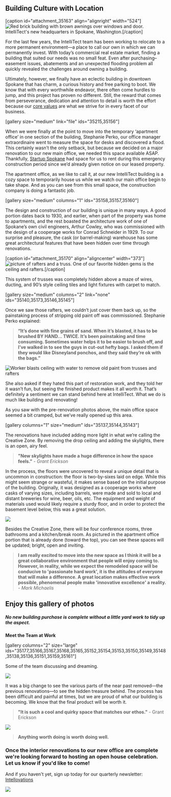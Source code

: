 
## **Building Culture with Location**

\[caption id="attachment\_35163" align="alignright" width="524"\]![Red brick building with brown awnings over windows and door.](https://raw.githubusercontent.com/worseTyler/MarkdownBlogs/main/2019/05/intellitect-today-new-building/images/IntelliTect-Building-1024x337.jpg) IntelliTect's new headquarters in Spokane, Washington.\[/caption\]

For the last few years, the IntelliTect team has been working to relocate to a more permanent environment—a place to call our own in which we can permanently invest. With today’s commercial real estate market, finding a building that suited our needs was no small feat. Even after purchasing–easement issues, abatements and an unexpected flooding problem all quickly revealed the challenges around owning a building.

Ultimately, however, we finally have an eclectic building in downtown Spokane that has charm, a curious history and free parking to boot. We know that with every worthwhile endeavor, there often come hurdles to jump, and this project has proven no different. Still, the reward that comes from perseverance, dedication and attention to detail is worth the effort because our [core values](https://intellitect.com/core-values/) are what we strive for in every facet of our business.

 

\[gallery size="medium" link="file" ids="35215,35156"\]

When we were finally at the point to move into the temporary ‘apartment office’ in one section of the building, Stephanie Perko, our office manager extraordinaire went to measure the space for desks and discovered a flood. This certainly wasn’t the only setback, but because we decided on a major renovation to our new main office, we needed this space available ASAP. Thankfully, [Startup Spokane](https://startupspokane.com/) had space for us to rent during this emergency construction period since we’d already given notice on our leased property.

The apartment office, as we like to call it, at our new IntelliTect building is a cozy space to temporarily house us while we watch our main office begin to take shape. And as you can see from this small space, the construction company is doing a fantastic job.

\[gallery size="medium" columns="1" ids="35158,35157,35160"\]

The design and construction of our building is unique in many ways. A good portion dates back to 1930, and earlier, when part of the property was home to apartments, and the rest boasted the architecture work of one of Spokane’s own civil engineers, Arthur Cowley, who was commissioned with the design of a cooperage works for Conrad Schneider in 1929. To our surprise and pleasure, the cask (or barrel-making) warehouse has some great architectural features that have been hidden over time through renovations.

\[caption id="attachment\_35170" align="aligncenter" width="373"\]![picture of rafters and a truss.](https://raw.githubusercontent.com/worseTyler/MarkdownBlogs/main/2019/05/intellitect-today-new-building/images/104.CreativeZone.81-1024x768.jpeg) One of our favorite hidden gems is the ceiling and rafters.\[/caption\]

This system of trusses was completely hidden above a maze of wires, ducting, and 90’s style ceiling tiles and light fixtures with carpet to match.

\[gallery size="medium" columns="2" link="none" ids="35140,35173,35146,35145"\]

Once we saw those rafters, we couldn’t just cover them back up, so the painstaking process of stripping old paint off was commissioned. Stephanie Perko explained:

> **“It’s done with fine grains of sand. When it’s blasted, it has to be brushed BY HAND... TWICE. It’s been painstaking and time consuming. Sometimes water helps it to be easier to brush off, and I’ve walked in to see the guys in cut-out hefty bags. I asked them if they would like Disneyland ponchos, and they said they’re ok with the bags.”**

![Worker blasts ceiling with water to remove old paint from trusses and rafters](https://raw.githubusercontent.com/worseTyler/MarkdownBlogs/main/2019/05/intellitect-today-new-building/images/IMG_27831_01-e1557378563483.jpg)

She also asked if they hated this part of restoration work, and they told her it wasn’t fun, but seeing the finished product makes it all worth it. That’s definitely a sentiment we can stand behind here at IntelliTect. What we do is much like building and renovating!

As you saw with the pre-renovation photos above, the main office space seemed a bit cramped, but we’ve really opened up this area.

\[gallery columns="1" size="medium" ids="35137,35144,35143"\]

The renovations have included adding more light in what we’re calling the Creative Zone. By removing the drop ceiling and adding the skylights, there is an open, airy feel.

> **"New skylights have made a huge difference in how the space feels."** _\- Grant Erickson_

In the process, the floors were uncovered to reveal a unique detail that is uncommon in construction: the floor is two-by-sixes laid on edge. While this might seem strange or wasteful, it makes sense based on the initial purpose of the building. Originally, it was designed as a cooperage works where casks of varying sizes, including barrels, were made and sold to local and distant breweries for wine, beer, oils, etc. The equipment and weight of materials used would likely require a sturdy floor, and in order to protect the basement level below, this was a great solution.

![](https://raw.githubusercontent.com/worseTyler/MarkdownBlogs/main/2019/05/intellitect-today-new-building/images/104.CreativeZone.54-1024x768.jpeg)

Besides the Creative Zone, there will be four conference rooms, three bathrooms and a kitchen/break room. As pictured in the apartment office portion that is already done (toward the top), you can see these spaces will be updated; bright, open and inviting.

> **I am really excited to move into the new space as I think it will be a great collaborative environment that people will enjoy coming to. However, in reality, while we expect the remodeled space will be conducive to 'passionate hard work', it is the attitudes of everyone that will make a difference. A great location makes effective work possible, phenomenal people make 'innovative excellence' a reality.** _\- Mark Michaelis_

## Enjoy this gallery of photos

##### No new building purchase is complete without a little yard work to tidy up the aspect.

**Meet the Team at Work**

\[gallery columns="2" size="large" ids="35177,35166,35167,35168,35165,35152,35154,35153,35150,35149,35148,35138,35136,35151,35159,35161"\]

Some of the team discussing and dreaming.

![](https://raw.githubusercontent.com/worseTyler/MarkdownBlogs/main/2019/05/intellitect-today-new-building/images/BR225.08-1024x768.jpeg)

It was a big change to see the various parts of the near past removed—the previous renovations—to see the hidden treasure behind. The process has been difficult and painful at times, but we are proud of what our building is becoming. We know that the final product will be worth it.

> **"It is such a cool and quirky space that matches our ethos."** \- Grant Erickson

![](https://raw.githubusercontent.com/worseTyler/MarkdownBlogs/main/2019/05/intellitect-today-new-building/images/IMG_20190423_075007-1024x768.jpg)

> **Anything worth doing is worth doing well.**

### **Once the interior renovations to our new office are complete we're looking forward to hosting an open house celebration. Let us know if you'd like to come!**

And if you haven't yet, sign up today for our quarterly newsletter: [Intellovations](https://bit.ly/2Nhro9T)

![](https://raw.githubusercontent.com/worseTyler/MarkdownBlogs/main/2019/05/intellitect-today-new-building/images/Click-here-to-sign-up-1.jpg)
